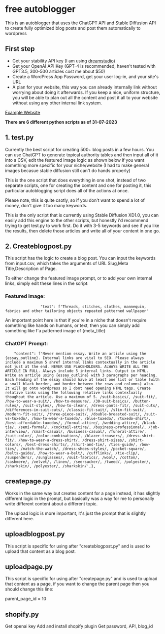 # free autoblogger
This is an autoblogger that uses the ChatGPT API and Stable Diffusion API to create fully optimized blog posts and post them automatically to wordpress

## First step

- Get your stability API key (I am using [dreamstudio]([url](https://dreamstudio.com/api/)))
- Get your OpenAI API Key (GPT-4 is recommended, haven't tested with GPT3.5, 300-500 articles cost me about $50)
- Create a WordPress App Password, get your user log-in, and your site's URL
- A plan for your website, this way you can already internally link without worrying about doing it afterwards. If you keep a nice, uniform structure, you will be able to plan out all the content and post it all to your website without using any other internal link system.

[Example Website](https://giucas.com)

**There are 6 different python scripts as of 31-07-2023**

## 1. test.py

Currently the best script for creating 500+ blog posts in a few hours. You can use ChatGPT to generate topical authority tables and then input all of it into a CSV, edit the featured image logic as shown below if you want something more specific for your niche/website (I had to make general images becasue stable diffusion still can't do hands properly)

This is the one script that does everything in one shot, instead of two separate scripts, one for creating the content and one for posting it, this particular autoblogging script does all of the actions at once.

Please note, this is quite csotly, so if you don't want to spend a lot of money, don't give it too many keywords.

This is the only script that is currently using Stable Diffusion XD1.0, you can easily add this engine to the other scripts, but honestly i'd recommend trying to get test.py to work first. Do it with 3-5 keywords and see if you like the results, then delete those articles and write all of your content in one go.

## 2. Createblogpost.py

This script has the logic to create a blog post. You can input the keywords from input.csv, which takes the arguments of URL Slug,Meta Title,Description of Page.

To either change the featured image prompt, or to add your own internal links, simply edit these lines in the script:

### Featured image:

                    "text": f'Threads, stitches, clothes, mannequin, fabrics and other tailoring objects repeated patterned wallpaper'
                    
An important point here is that if you're in a niche that doesn't require something like hands on humans, or text, then you can simply add something like f'a patterned image of {meta_title}

### ChatGPT Prompt:

        "content": f'Never mention essay. Write an article using the {essay_outline}. Internal links are vital to SEO. Please always include a maximum 5 ahref internal links contextually in the article not just at the end. NEVER USE PLACEHOLDERS. ALWAYS WRITE ALL THE ARTICLE IN FULL. Always include 5 internal links. Output in HTML. Write an article using {essay_outline} with 3 paragraphs per heading. Each heading of the essay should have at least one list or table (with a small black border, and border between the rows and columns) also. It will go onto wordpress so I dont need opening HTML tags. Create relative links using the following relative links contextually thoughout the article. Use a maximum of 5. /suit-basics/, /suit-fit/, /how-to-wear-a-suit/, /how-to-measure/, /30-suit-basics/, /button-rules/, /suit-styles/, /how-to-clean/, /dress-pants-fit/, /suit-cuts/, /differences-in-suit-cuts/, /classic-fit-suit/, /slim-fit-suit/, /modern-fit-suit/, /three-piece-suit/, /double-breasted-suit/, /suit-vs-tuxedo/, /how-to-wear-a-tuxedo/, /blue-tuxedo/, /tuxedo-shirt/, /best-affordable-tuxedos/, /formal-attire/, /wedding-attire/, /black-tie/, /semi-formal/, /cocktail-attire/, /business-professional/, /job-interview/, /smart-casual/, /business-casual/, /funeral-attire/, /suit-color/, /color-combinations/, /blazer-trousers/, /dress-shirt-fit/, /how-to-wear-a-dress-shirt/, /dress-shirt-sizes/, /shirt-colors/, /best-dress-shirts/, /shirt-and-tie/, /ties-guide/, /bow-ties/, /match-the-watch/, /dress-shoes-styles/, /pocket-square/, /belts-guide/, /how-to-wear-a-belt/, /cufflinks/, /tie-clip/, /suspenders/, /sunglasses/, /suit-fabrics/, /wool/, /cotton/, /cashmere/, /velvet/, /linen/, /seersucker/, /tweed/, /polyester/, /sharkskin/, /polyester/, /sharkskin/',},

## createpage.py

Works in the same way but creates content for a page instead, it has slightly different logic in the prompt, but basically was a way for me to personally write different content about a different topic. 

The upload logic is more important, it's just the prompt that is slightly different here. 

## uploadblogpost.py

This script is specific for using after "createblogpost.py" and is used to upload that content as a blog post.

## uploadpage.py 

This script is specific for using after "createpage.py" and is used to upload that content as a page, if you want to change the parent page then you should change this line:

parent_page_id = 10

## shopify.py

Get openai key
Add and install shopify plugin
Get password, API, blog_id









